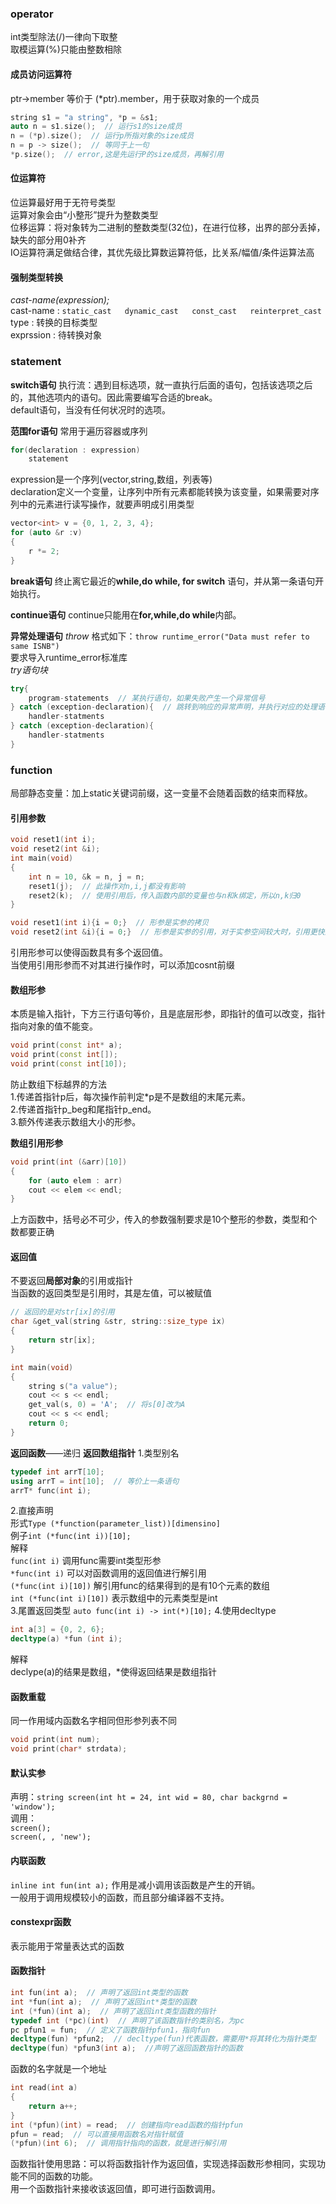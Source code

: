 ### operator
int类型除法(/)一律向下取整  
取模运算(%)只能由整数相除  

#### 成员访问运算符
ptr->member  等价于  (*ptr).member，用于获取对象的一个成员
```C++
string s1 = "a string", *p = &s1;
auto n = s1.size();  // 运行s1的size成员
n = (*p).size();  // 运行p所指对象的size成员
n = p -> size();  // 等同于上一句
*p.size();  // error,这是先运行P的size成员，再解引用
```

#### 位运算符
位运算最好用于无符号类型  
运算对象会由“小整形”提升为整数类型  
位移运算：将对象转为二进制的整数类型(32位)，在进行位移，出界的部分丢掉，缺失的部分用0补齐  
IO运算符满足做结合律，其优先级比算数运算符低，比关系/幅值/条件运算法高  

#### 强制类型转换
*cast-name<type>(expression);*  
cast-name : `static_cast   dynamic_cast   const_cast   reinterpret_cast`  
type : 转换的目标类型  
exprssion : 待转换对象  

### statement
**switch语句**
执行流：遇到目标选项，就一直执行后面的语句，包括该选项之后的，其他选项内的语句。因此需要编写合适的break。  
default语句，当没有任何状况时的选项。  

**范围for语句**
常用于遍历容器或序列  
```C++
for(declaration : expression)
    statement
```
expression是一个序列(vector,string,数组，列表等)  
declaration定义一个变量，让序列中所有元素都能转换为该变量，如果需要对序列中的元素进行读写操作，就要声明成引用类型  
```C++
vector<int> v = {0, 1, 2, 3, 4};
for (auto &r :v)
{
    r *= 2;
}
```

**break语句**
终止离它最近的**while,do while, for switch** 语句，并从第一条语句开始执行。

**continue语句**
continue只能用在**for,while,do while**内部。  

**异常处理语句**
*throw* 格式如下：`throw runtime_error("Data must refer to same ISNB")`  
要求导入runtime_error标准库  
*try语句块* 
```C++
try{
    program-statements  // 某执行语句，如果失败产生一个异常信号
} catch (exception-declaration){  // 跳转到响应的异常声明，并执行对应的处理语句
    handler-statments
} catch (exception-declaration){
    handler-statments
}
```

### function
局部静态变量：加上static关键词前缀，这一变量不会随着函数的结束而释放。  
#### 引用参数
```C++
void reset1(int i);
void reset2(int &i);
int main(void)
{
    int n = 10, &k = n, j = n;
    reset1(j);  // 此操作对n,i,j都没有影响
    reset2(k);  // 使用引用后，传入函数内部的变量也与n和k绑定，所以n,k归0
}

void reset1(int i){i = 0;}  // 形参是实参的拷贝
void reset2(int &i){i = 0;}  // 形参是实参的引用，对于实参空间较大时，引用更快速
```
引用形参可以使得函数具有多个返回值。  
当使用引用形参而不对其进行操作时，可以添加cosnt前缀  

#### 数组形参
本质是输入指针，下方三行语句等价，且是底层形参，即指针的值可以改变，指针指向对象的值不能变。  
```C++
void print(const int* a);
void print(const int[]);
void print(const int[10]);
```
防止数组下标越界的方法  
1.传递首指针p后，每次操作前判定*p是不是数组的末尾元素。  
2.传递首指针p_beg和尾指针p_end。  
3.额外传递表示数组大小的形参。  

**数组引用形参**
```C++
void print(int (&arr)[10])
{
    for (auto elem : arr)
    cout << elem << endl;
}
```
上方函数中，括号必不可少，传入的参数强制要求是10个整形的参数，类型和个数都要正确  

#### 返回值
不要返回**局部对象**的引用或指针  
当函数的返回类型是引用时，其是左值，可以被赋值  
```C++
// 返回的是对str[ix]的引用
char &get_val(string &str, string::size_type ix)
{
    return str[ix];
}

int main(void)
{
    string s("a value");
    cout << s << endl;
    get_val(s, 0) = 'A';  // 将s[0]改为A
    cout << s << endl;
    return 0;
}
```
**返回函数**——递归
**返回数组指针**
1.类型别名
```C++
typedef int arrT[10];
using arrT = int[10];  // 等价上一条语句
arrT* func(int i);
```
2.直接声明  
形式`Type (*function(parameter_list))[dimensino]`  
例子`int (*func(int i))[10];`  
解释  
`func(int i)` 调用func需要int类型形参  
`*func(int i)` 可以对函数调用的返回值进行解引用  
`(*func(int i)[10])` 解引用func的结果得到的是有10个元素的数组  
`int (*func(int i)[10])` 表示数组中的元素类型是int  
3.尾置返回类型
`auto func(int i) -> int(*)[10];`
4.使用decltype
```C++
int a[3] = {0, 2, 6};
decltype(a) *fun (int i);
```
解释  
declype(a)的结果是数组，*使得返回结果是数组指针  

#### 函数重载
同一作用域内函数名字相同但形参列表不同  
```C++
void print(int num);
void print(char* strdata);
```

#### 默认实参
声明：`string screen(int ht = 24, int wid = 80, char backgrnd = 'window');`  
调用：  
`screen();`  
`screen(, , 'new');`  

#### 内联函数
`inline int fun(int a);`  作用是减小调用该函数是产生的开销。  
一般用于调用规模较小的函数，而且部分编译器不支持。  

#### constexpr函数
表示能用于常量表达式的函数

#### 函数指针
```C++
int fun(int a);  // 声明了返回int类型的函数
int *fun(int a);  // 声明了返回int*类型的函数
int (*fun)(int a);  // 声明了返回int类型函数的指针
typedef int (*pc)(int)  // 声明了该函数指针的类别名，为pc
pc pfun1 = fun;  // 定义了函数指针pfun1，指向fun
decltype(fun) *pfun2;  // decltype(fun)代表函数，需要用*将其转化为指针类型
decltype(fun) *pfun3(int a);  //声明了返回函数指针的函数
```
函数的名字就是一个地址  
```C++
int read(int a)
{
    return a++;
}
int (*pfun)(int) = read;  // 创建指向read函数的指针pfun
pfun = read;  // 可以直接用函数名对指针赋值
(*pfun)(int 6);  // 调用指针指向的函数，就是进行解引用
```
函数指针使用思路：可以将函数指针作为返回值，实现选择函数形参相同，实现功能不同的函数的功能。  
用一个函数指针来接收该返回值，即可进行函数调用。
